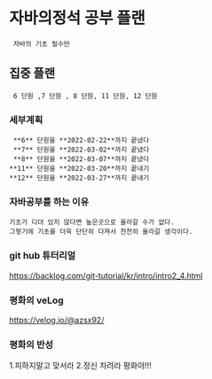 # 자바의정석 공부 플랜                                
	 자바의 기초 필수만 
## 집중 플랜
	 6 단원 ,7 단원 , 8 단원, 11 단원, 12 단원 
### 세부계획
     **6** 단원을 **2022-02-22**까지 끝냈다  
	 **7** 단원을 **2022-03-02**까지 끝냈다  
	 **8** 단원을 **2022-03-07**까지 끝냈다  
	**11** 단원을 **2022-03-20**까지 끝내기  
	**12** 단원을 **2022-03-27**까지 끝내기  

### 자바공부를 하는 이유 
	기초가 디뎌 있지 않다면 높은곳으로 올라갈 수가 없다. 
	그렇기에 기초를 더욱 단단히 다져서 천천히 올라갈 생각이다. 
	
### git hub 튜터리얼 	
https://backlog.com/git-tutorial/kr/intro/intro2_4.html


### 평화의 veLog  	
https://velog.io/@azsx92/

### 평화의 반성
1.피하지말고 맞서라 
2.정신 차려라 평화야!!!

